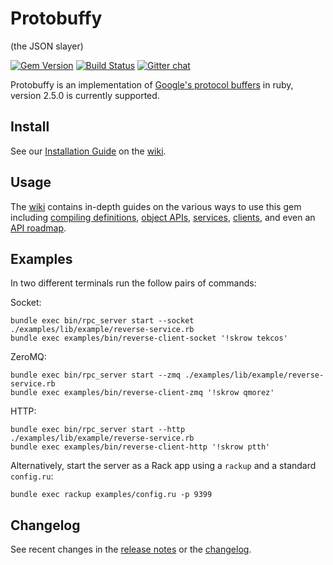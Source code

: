 # Protobuffy

(the JSON slayer)

[![Gem Version](https://badge.fury.io/rb/protobuf.png)](http://badge.fury.io/rb/protobuf)
[![Build Status](https://secure.travis-ci.org/localshred/protobuf.png?branch=master)](https://travis-ci.org/localshred/protobuf)
[![Gitter chat](https://badges.gitter.im/localshred/protobuf.png)](https://gitter.im/localshred/protobuf)

Protobuffy is an implementation of [Google's protocol buffers][google-pb] in
ruby, version 2.5.0 is currently supported.

## Install

See our [Installation Guide][] on the [wiki][].

## Usage

The [wiki][] contains in-depth guides on the various ways to use this gem
including [compiling definitions][], [object APIs][], [services][], [clients][], and even
an [API roadmap][].

## Examples

In two different terminals run the follow pairs of commands:

Socket:

    bundle exec bin/rpc_server start --socket ./examples/lib/example/reverse-service.rb
    bundle exec examples/bin/reverse-client-socket '!skrow tekcos'

ZeroMQ:

    bundle exec bin/rpc_server start --zmq ./examples/lib/example/reverse-service.rb
    bundle exec examples/bin/reverse-client-zmq '!skrow qmorez'

HTTP:

    bundle exec bin/rpc_server start --http ./examples/lib/example/reverse-service.rb
    bundle exec examples/bin/reverse-client-http '!skrow ptth'

Alternatively, start the server as a Rack app using a `rackup` and a standard `config.ru`:

    bundle exec rackup examples/config.ru -p 9399

## Changelog

See recent changes in the [release notes][] or the [changelog][].

  [google-pb]:             http://code.google.com/p/protobuf "Google Protocol Buffers"
  [wiki]:                  https://github.com/localshred/protobuf/wiki "Wiki home page"
  [Installation Guide]:    https://github.com/localshred/protobuf/wiki/Installation "Installation guide"
  [compiling definitions]: https://github.com/localshred/protobuf/wiki/Compiling-Definitions "Compiling guide"
  [object APIs]:           https://github.com/localshred/protobuf/wiki/Messages-&-Enums "Message & Enum object APIs guide"
  [services]:              https://github.com/localshred/protobuf/wiki/Services "Services object API guide"
  [clients]:               https://github.com/localshred/protobuf/wiki/Clients "Client object API guide"
  [API roadmap]:           https://github.com/localshred/protobuf/wiki/API-Roadmap "API Roadmap guide"
  [release notes]:         https://github.com/localshred/protobuf/releases "Release notes"
  [changelog]:             https://github.com/localshred/protobuf/blob/master/CHANGES.md "CHANGES.md"
